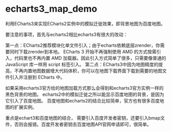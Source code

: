 # echarts3_map_demo
利用ECharts3来实现ECharts2实例中的模拟迁徙效果，即背景地图为百度地图。

要注意的事项，首先与echarts2相比echarts3有很大的改动：

第一点：ECharts2推荐模块化单文件引入；由于echarts依赖底层zrender，你需要同时下载zrender到本地。
ECharts 3 开始不再强制使用 AMD 的方式按需引入，代码里也不再内置 AMD 加载器。因此引入方式简单了很多，只需要像普通的 JavaScript 库一样用 script 标签引入。
第二点：ECharts3中因为地图精度的提高，不再内置地图数据增大代码体积，你可以在地图下载界面下载到需要的地图文件引入并注册到 ECharts 中。

如果采用echarts3官方给的地图加载方式那么会得到和echarts3官方实例一样的黑色背景的地图。
echarts2中的模拟迁徙之所以能显示百度地图的背景，是因为它引入了百度地图。
百度地图和echarts2的结合比较简单，官方也有很多百度地图的扩展实例。

重点是echart3和百度地图的结合，
需要引入百度开发者密钥，还要引入bmap文件，否则会报错。百度开发者密钥去百度地图API官网申请即可，很简单。

